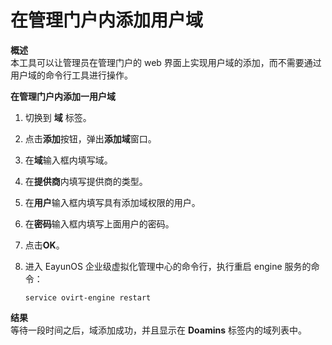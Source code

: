 # 在管理门户内添加用户域

**概述**<br/>
本工具可以让管理员在管理门户的 web 界面上实现用户域的添加，而不需要通过用户域的命令行工具进行操作。


**在管理门户内添加一用户域**

1. 切换到 **域** 标签。

2. 点击**添加**按钮，弹出**添加域**窗口。

3. 在**域**输入框内填写域。

4. 在**提供商**内填写提供商的类型。

5. 在**用户**输入框内填写具有添加域权限的用户。

6. 在**密码**输入框内填写上面用户的密码。

7. 点击**OK**。

8. 进入 EayunOS 企业级虚拟化管理中心的命令行，执行重启 engine 服务的命令：

   ```
   service ovirt-engine restart
   ```


**结果**<br/>
等待一段时间之后，域添加成功，并且显示在 **Doamins** 标签内的域列表中。

